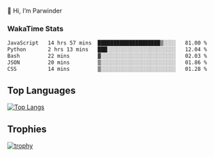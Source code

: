 👋 Hi, I’m Parwinder 

### WakaTime Stats

<!--START_SECTION:waka-->

```txt
JavaScript   14 hrs 57 mins  ████████████████████▒░░░░   81.00 %
Python       2 hrs 13 mins   ███░░░░░░░░░░░░░░░░░░░░░░   12.04 %
Bash         22 mins         ▓░░░░░░░░░░░░░░░░░░░░░░░░   02.03 %
JSON         20 mins         ▒░░░░░░░░░░░░░░░░░░░░░░░░   01.86 %
CSS          14 mins         ▒░░░░░░░░░░░░░░░░░░░░░░░░   01.28 %
```

<!--END_SECTION:waka-->

## Top Languages
[![Top Langs](https://github-readme-stats.vercel.app/api/top-langs/?username=officialprosingh&layout=donut-vertical)](https://github.com/anuraghazra/github-readme-stats)

## Trophies
[![trophy](https://github-profile-trophy.vercel.app/?username=officialprosingh)](https://github.com/ryo-ma/github-profile-trophy)
